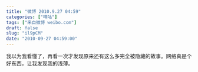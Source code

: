 ```yaml
---
title: "微博 2010.9.27 04:59"
categories: ["嘀咕"]
tags: ["来自微博 weibo.com"]
draft: false
slug: "il9pCM"
date: "2010-09-27 04:59:00"
---
```


<p>我以为我看懂了，再看一次才发现原来还有这么多完全被隐藏的故事。网络真是个好东西，让我发现我的浅薄。 ​​​​</p>
